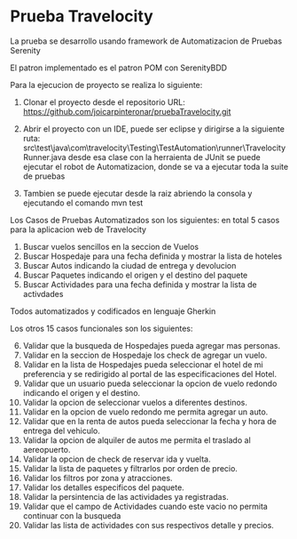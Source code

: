 # Prueba Travelocity

La prueba se desarrollo usando framework de Automatizacion de Pruebas Serenity

El patron implementado es el patron POM con SerenityBDD

Para la ejecucion de proyecto se realiza lo siguiente:

1) Clonar el proyecto desde el repositorio
URL: https://github.com/joicarpinteronar/pruebaTravelocity.git 

2) Abrir el proyecto con un IDE, puede ser eclipse y dirigirse a la siguiente ruta:
src\test\java\com\travelocity\Testing\TestAutomation\runner\TravelocityRunner.java
desde esa clase con la herraienta de JUnit se puede ejecutar el robot de Automatizacion, donde se va a ejecutar toda la suite de pruebas

3) Tambien se puede ejecutar desde la raiz abriendo la consola y ejecutando el comando mvn test

Los Casos de Pruebas Automatizados son los siguientes:
en total 5 casos para la aplicacion web de Travelocity

1) Buscar vuelos sencillos en la seccion de Vuelos
2) Buscar Hospedaje para una fecha definida y mostrar la lista de hoteles
3) Buscar Autos indicando la ciudad de entrega y devolucion
4) Buscar Paquetes indicando el origen y el destino del paquete
5) Buscar Actividades para una fecha definida y mostrar la lista de activdades

Todos automatizados y codificados en lenguaje Gherkin

Los otros 15 casos funcionales son los siguientes:

6) Validar que la busqueda de Hospedajes pueda agregar mas personas.
7) Validar en la seccion de Hospedaje los check de agregar un vuelo.
8) Validar en la lista de Hospedajes pueda seleccionar el hotel de mi preferencia y se redirigido al portal de las especificaciones del Hotel.
9) Validar que un usuario pueda seleccionar la opcion de vuelo redondo indicando el origen y el destino.
10) Validar la opcion de seleccionar vuelos a diferentes destinos.
11) Validar en la opcion de vuelo redondo me permita agregar un auto.
12) Validar que en la renta de autos pueda seleccionar la fecha y hora de entrega del vehiculo.
13) Validar la opcion de alquiler de autos me permita el traslado al aereopuerto.
14) Validar la opcion de check de reservar ida y vuelta.
15) Validar la lista de paquetes y filtrarlos por orden de precio.
16) Validar los filtros por zona y atracciones.
17) Validar los detalles especificos del paquete.
18) Validar la persintencia de las actividades ya registradas.
19) Validar que el campo de Actividades cuando este vacio no permita continuar con la busqueda
20) Validar las lista de actividades con sus respectivos detalle y precios.

